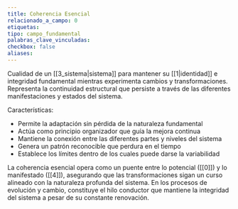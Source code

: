 ```yaml
---
title: Coherencia Esencial
relacionado_a_campo: 0
etiquetas: 
tipo: campo_fundamental
palabras_clave_vinculadas: 
checkbox: false
aliases:
---
```

Cualidad de un [[3_sistema|sistema]] para mantener su [[1|identidad]] e integridad fundamental mientras experimenta cambios y transformaciones. Representa la continuidad estructural que persiste a través de las diferentes manifestaciones y estados del sistema.

Características:
- Permite la adaptación sin pérdida de la naturaleza fundamental
- Actúa como principio organizador que guía la mejora continua
- Mantiene la conexión entre las diferentes partes y niveles del sistema
- Genera un patrón reconocible que perdura en el tiempo
- Establece los límites dentro de los cuales puede darse la variabilidad

La coherencia esencial opera como un puente entre lo potencial ([[0]]) y lo manifestado ([[4]]), asegurando que las transformaciones sigan un curso alineado con la naturaleza profunda del sistema. En los procesos de evolución y cambio, constituye el hilo conductor que mantiene la integridad del sistema a pesar de su constante renovación.
